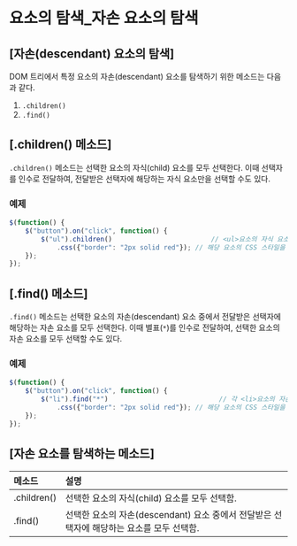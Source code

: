 # 요소의 탐색_자손 요소의 탐색

## [자손(descendant) 요소의 탐색]
  DOM 트리에서 특정 요소의 자손(descendant) 요소를 탐색하기 위한 메소드는 다음과 같다.

1. `.children()`
2. `.find()`


## [.children() 메소드]
  `.children()` 메소드는 선택한 요소의 자식(child) 요소를 모두 선택한다.
이때 선택자를 인수로 전달하여, 전달받은 선택자에 해당하는 자식 요소만을 선택할 수도 있다.

### 예제
~~~javascript
$(function() {
    $("button").on("click", function() {
        $("ul").children()                         // <ul>요소의 자식 요소를 모두 선택함.
            .css({"border": "2px solid red"}); // 해당 요소의 CSS 스타일을 변경함.
    });
});
~~~


## [.find() 메소드]
  `.find()` 메소드는 선택한 요소의 자손(descendant) 요소 중에서 전달받은 선택자에 해당하는 자손 요소를 모두 선택한다.
이때 별표(`*`)를 인수로 전달하여, 선택한 요소의 자손 요소를 모두 선택할 수도 있다.

### 예제
~~~javascript
$(function() {
    $("button").on("click", function() {
        $("li").find("*")                            // 각 <li>요소의 자손 요소을 모두 선택함.
            .css({"border": "2px solid red"}); // 해당 요소의 CSS 스타일을 변경함.
    });
});
~~~


## [자손 요소를 탐색하는 메소드]
|메소드|설명|
|:-----|:-----|
|.children()	| 선택한 요소의 자식(child) 요소를 모두 선택함.|
|.find()	| 선택한 요소의 자손(descendant) 요소 중에서 전달받은 선택자에 해당하는 요소를 모두 선택함.|

